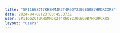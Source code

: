 ```yaml
---
title: "SP116GZCT7KHSMMJK2T4R6QY2J06EG0B7HRDRCXRS"
date: 2024-04-08T23:03:45.373Z
user: SP116GZCT7KHSMMJK2T4R6QY2J06EG0B7HRDRCXRS
layout: "users"
---
```

    